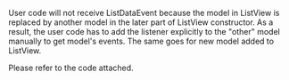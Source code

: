 User code will not receive ListDataEvent because the model in ListView is replaced by another model in the later part of ListView constructor. As a result, the user code has to add the listener explicitly to the "other" model manually to get model's events. The same goes for new model added to ListView.

Please refer to the code attached.


